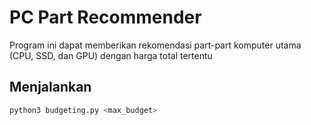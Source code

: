 # PC Part Recommender

Program ini dapat memberikan rekomendasi part-part komputer utama (CPU, SSD, dan GPU) dengan harga total tertentu

## Menjalankan
```bash
python3 budgeting.py <max_budget>
```